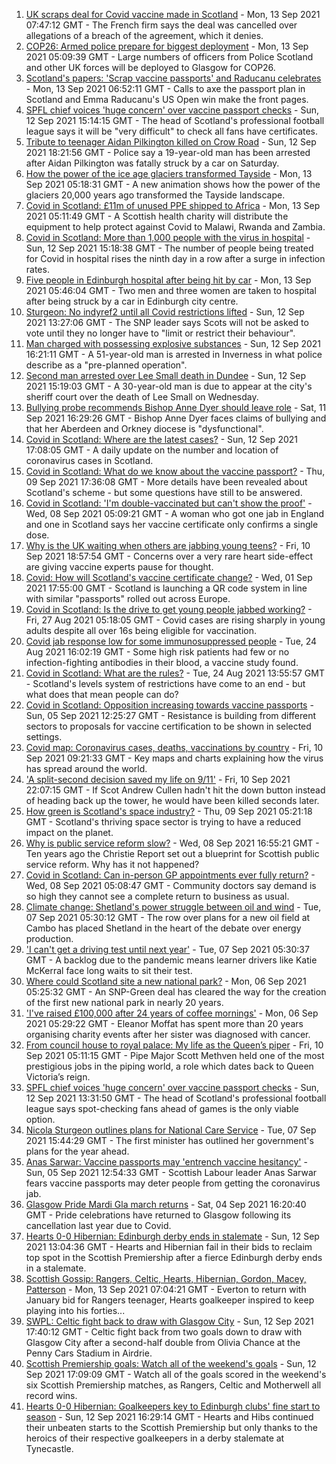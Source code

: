 1. [UK scraps deal for Covid vaccine made in Scotland](https://www.bbc.co.uk/news/business-58499064?at_medium=RSS&at_campaign=KARANGA) - Mon, 13 Sep 2021 07:47:12 GMT - The French firm says the deal was cancelled over allegations of a breach of the agreement, which it denies.
2. [COP26: Armed police prepare for biggest deployment](https://www.bbc.co.uk/news/uk-scotland-58515311?at_medium=RSS&at_campaign=KARANGA) - Mon, 13 Sep 2021 05:09:39 GMT - Large numbers of officers from Police Scotland and other UK forces will be deployed to Glasgow for COP26.
3. [Scotland's papers: 'Scrap vaccine passports' and Raducanu celebrates](https://www.bbc.co.uk/news/uk-scotland-58541922?at_medium=RSS&at_campaign=KARANGA) - Mon, 13 Sep 2021 06:52:11 GMT - Calls to axe the passport plan in Scotland and Emma Raducanu's US Open win make the front pages.
4. [SPFL chief voices 'huge concern' over vaccine passport checks](https://www.bbc.co.uk/news/uk-scotland-58536199?at_medium=RSS&at_campaign=KARANGA) - Sun, 12 Sep 2021 15:14:15 GMT - The head of Scotland's professional football league says it will be "very difficult" to check all fans have certificates.
5. [Tribute to teenager Aidan Pilkington killed on Crow Road](https://www.bbc.co.uk/news/uk-scotland-glasgow-west-58539796?at_medium=RSS&at_campaign=KARANGA) - Sun, 12 Sep 2021 18:21:56 GMT - Police say a 19-year-old man has been arrested after Aidan Pilkington was fatally struck by a car on Saturday.
6. [How the power of the ice age glaciers transformed Tayside](https://www.bbc.co.uk/news/uk-scotland-tayside-central-58514896?at_medium=RSS&at_campaign=KARANGA) - Mon, 13 Sep 2021 05:18:31 GMT - A new animation shows how the power of the glaciers 20,000 years ago transformed the Tayside landscape.
7. [Covid in Scotland: £11m of unused PPE shipped to Africa](https://www.bbc.co.uk/news/uk-scotland-58539105?at_medium=RSS&at_campaign=KARANGA) - Mon, 13 Sep 2021 05:11:49 GMT - A Scottish health charity will distribute the equipment to help protect against Covid to Malawi, Rwanda and Zambia.
8. [Covid in Scotland: More than 1,000 people with the virus in hospital](https://www.bbc.co.uk/news/uk-scotland-58537411?at_medium=RSS&at_campaign=KARANGA) - Sun, 12 Sep 2021 15:18:38 GMT - The number of people being treated for Covid in hospital rises the ninth day in a row after a surge in infection rates.
9. [Five people in Edinburgh hospital after being hit by car](https://www.bbc.co.uk/news/uk-scotland-edinburgh-east-fife-58536198?at_medium=RSS&at_campaign=KARANGA) - Mon, 13 Sep 2021 05:46:04 GMT - Two men and three women are taken to hospital after being struck by a car in Edinburgh city centre.
10. [Sturgeon: No indyref2 until all Covid restrictions lifted](https://www.bbc.co.uk/news/uk-scotland-scotland-politics-58536298?at_medium=RSS&at_campaign=KARANGA) - Sun, 12 Sep 2021 13:27:06 GMT - The SNP leader says Scots will not be asked to vote until they no longer have to "limit or restrict their behaviour".
11. [Man charged with possessing explosive substances](https://www.bbc.co.uk/news/uk-scotland-highlands-islands-58538541?at_medium=RSS&at_campaign=KARANGA) - Sun, 12 Sep 2021 16:21:11 GMT - A 51-year-old man is arrested in Inverness in what police describe as a "pre-planned operation".
12. [Second man arrested over Lee Small death in Dundee](https://www.bbc.co.uk/news/uk-scotland-tayside-central-58538635?at_medium=RSS&at_campaign=KARANGA) - Sun, 12 Sep 2021 15:19:03 GMT - A 30-year-old man is due to appear at the city's sheriff court over the death of Lee Small on Wednesday.
13. [Bullying probe recommends Bishop Anne Dyer should leave role](https://www.bbc.co.uk/news/uk-scotland-north-east-orkney-shetland-58531131?at_medium=RSS&at_campaign=KARANGA) - Sat, 11 Sep 2021 16:29:26 GMT - Bishop Anne Dyer faces claims of bullying and that her Aberdeen and Orkney diocese is "dysfunctional".
14. [Covid in Scotland: Where are the latest cases?](https://www.bbc.co.uk/news/uk-scotland-53511877?at_medium=RSS&at_campaign=KARANGA) - Sun, 12 Sep 2021 17:08:05 GMT - A daily update on the number and location of coronavirus cases in Scotland.
15. [Covid in Scotland: What do we know about the vaccine passport?](https://www.bbc.co.uk/news/uk-scotland-58422607?at_medium=RSS&at_campaign=KARANGA) - Thu, 09 Sep 2021 17:36:08 GMT - More details have been revealed about Scotland's scheme - but some questions have still to be answered.
16. [Covid in Scotland: 'I'm double-vaccinated but can't show the proof'](https://www.bbc.co.uk/news/uk-scotland-58475922?at_medium=RSS&at_campaign=KARANGA) - Wed, 08 Sep 2021 05:09:21 GMT - A woman who got one jab in England and one in Scotland says her vaccine certificate only confirms a single dose.
17. [Why is the UK waiting when others are jabbing young teens?](https://www.bbc.co.uk/news/health-58423152?at_medium=RSS&at_campaign=KARANGA) - Fri, 10 Sep 2021 18:57:54 GMT - Concerns over a very rare heart side-effect are giving vaccine experts pause for thought.
18. [Covid: How will Scotland's vaccine certificate change?](https://www.bbc.co.uk/news/uk-scotland-57519070?at_medium=RSS&at_campaign=KARANGA) - Wed, 01 Sep 2021 17:55:00 GMT - Scotland is launching a QR code system in line with similar "passports" rolled out across Europe.
19. [Covid in Scotland: Is the drive to get young people jabbed working?](https://www.bbc.co.uk/news/uk-scotland-58342389?at_medium=RSS&at_campaign=KARANGA) - Fri, 27 Aug 2021 05:18:05 GMT - Covid cases are rising sharply in young adults despite all over 16s being eligible for vaccination.
20. [Covid jab response low for some immunosuppressed people](https://www.bbc.co.uk/news/health-58317261?at_medium=RSS&at_campaign=KARANGA) - Tue, 24 Aug 2021 16:02:19 GMT - Some high risk patients had few or no infection-fighting antibodies in their blood, a vaccine study found.
21. [Covid in Scotland: What are the rules?](https://www.bbc.co.uk/news/uk-scotland-53166816?at_medium=RSS&at_campaign=KARANGA) - Tue, 24 Aug 2021 13:55:57 GMT - Scotland's levels system of restrictions have come to an end - but what does that mean people can do?
22. [Covid in Scotland: Opposition increasing towards vaccine passports](https://www.bbc.co.uk/news/uk-scotland-scotland-politics-58453551?at_medium=RSS&at_campaign=KARANGA) - Sun, 05 Sep 2021 12:25:27 GMT - Resistance is building from different sectors to proposals for vaccine certification to be shown in selected settings.
23. [Covid map: Coronavirus cases, deaths, vaccinations by country](https://www.bbc.co.uk/news/world-51235105?at_medium=RSS&at_campaign=KARANGA) - Fri, 10 Sep 2021 09:21:33 GMT - Key maps and charts explaining how the virus has spread around the world.
24. ['A split-second decision saved my life on 9/11'](https://www.bbc.co.uk/news/uk-scotland-glasgow-west-58515271?at_medium=RSS&at_campaign=KARANGA) - Fri, 10 Sep 2021 22:07:15 GMT - If Scot Andrew Cullen hadn't hit the down button instead of heading back up the tower, he would have been killed seconds later.
25. [How green is Scotland's space industry?](https://www.bbc.co.uk/news/uk-scotland-highlands-islands-58190702?at_medium=RSS&at_campaign=KARANGA) - Thu, 09 Sep 2021 05:21:18 GMT - Scotland's thriving space sector is trying to have a reduced impact on the planet.
26. [Why is public service reform slow?](https://www.bbc.co.uk/news/uk-scotland-58490102?at_medium=RSS&at_campaign=KARANGA) - Wed, 08 Sep 2021 16:55:21 GMT - Ten years ago the Christie Report set out a blueprint for Scottish public service reform. Why has it not happened?
27. [Covid in Scotland: Can in-person GP appointments ever fully return?](https://www.bbc.co.uk/news/uk-scotland-58481878?at_medium=RSS&at_campaign=KARANGA) - Wed, 08 Sep 2021 05:08:47 GMT - Community doctors say demand is so high they cannot see a complete return to business as usual.
28. [Climate change: Shetland's power struggle between oil and wind](https://www.bbc.co.uk/news/uk-scotland-58464439?at_medium=RSS&at_campaign=KARANGA) - Tue, 07 Sep 2021 05:30:12 GMT - The row over plans for a new oil field at Cambo has placed Shetland in the heart of the debate over energy production.
29. ['I can't get a driving test until next year'](https://www.bbc.co.uk/news/uk-scotland-58435040?at_medium=RSS&at_campaign=KARANGA) - Tue, 07 Sep 2021 05:30:37 GMT - A backlog due to the pandemic means learner drivers like Katie McKerral face long waits to sit their test.
30. [Where could Scotland site a new national park?](https://www.bbc.co.uk/news/uk-scotland-south-scotland-58400051?at_medium=RSS&at_campaign=KARANGA) - Mon, 06 Sep 2021 05:25:32 GMT - An SNP-Green deal has cleared the way for the creation of the first new national park in nearly 20 years.
31. ['I've raised £100,000 after 24 years of coffee mornings'](https://www.bbc.co.uk/news/uk-scotland-south-scotland-58383506?at_medium=RSS&at_campaign=KARANGA) - Mon, 06 Sep 2021 05:29:22 GMT - Eleanor Moffat has spent more than 20 years organising charity events after her sister was diagnosed with cancer.
32. [From council house to royal palace: My life as the Queen’s piper](https://www.bbc.co.uk/news/uk-scotland-58476253?at_medium=RSS&at_campaign=KARANGA) - Fri, 10 Sep 2021 05:11:15 GMT - Pipe Major Scott Methven held one of the most prestigious jobs in the piping world, a role which dates back to Queen Victoria’s reign.
33. [SPFL chief voices 'huge concern' over vaccine passport checks](https://www.bbc.co.uk/news/uk-scotland-58537877?at_medium=RSS&at_campaign=KARANGA) - Sun, 12 Sep 2021 13:31:50 GMT - The head of Scotland's professional football league says spot-checking fans ahead of games is the only viable option.
34. [Nicola Sturgeon outlines plans for National Care Service](https://www.bbc.co.uk/news/uk-scotland-58480750?at_medium=RSS&at_campaign=KARANGA) - Tue, 07 Sep 2021 15:44:29 GMT - The first minister has outlined her government's plans for the year ahead.
35. [Anas Sarwar: Vaccine passports may 'entrench vaccine hesitancy'](https://www.bbc.co.uk/news/uk-scotland-58455886?at_medium=RSS&at_campaign=KARANGA) - Sun, 05 Sep 2021 12:54:33 GMT - Scottish Labour leader Anas Sarwar fears vaccine passports may deter people from getting the coronavirus jab.
36. [Glasgow Pride Mardi Gla march returns](https://www.bbc.co.uk/news/uk-scotland-58450443?at_medium=RSS&at_campaign=KARANGA) - Sat, 04 Sep 2021 16:20:40 GMT - Pride celebrations have returned to Glasgow following its cancellation last year due to Covid.
37. [Hearts 0-0 Hibernian: Edinburgh derby ends in stalemate](https://www.bbc.co.uk/sport/football/58451976?at_medium=RSS&at_campaign=KARANGA) - Sun, 12 Sep 2021 13:04:36 GMT - Hearts and Hibernian fail in their bids to reclaim top spot in the Scottish Premiership after a fierce Edinburgh derby ends in a stalemate.
38. [Scottish Gossip: Rangers, Celtic, Hearts, Hibernian, Gordon, Macey, Patterson](https://www.bbc.co.uk/sport/football/58542476?at_medium=RSS&at_campaign=KARANGA) - Mon, 13 Sep 2021 07:04:21 GMT - Everton to return with January bid for Rangers teenager, Hearts goalkeeper inspired to keep playing into his forties...
39. [SWPL: Celtic fight back to draw with Glasgow City](https://www.bbc.co.uk/sport/football/58536829?at_medium=RSS&at_campaign=KARANGA) - Sun, 12 Sep 2021 17:40:12 GMT - Celtic fight back from two goals down to draw with Glasgow City after a second-half double from Olivia Chance at the Penny Cars Stadium in Airdrie.
40. [Scottish Premiership goals: Watch all of the weekend's goals](https://www.bbc.co.uk/sport/av/football/58536837?at_medium=RSS&at_campaign=KARANGA) - Sun, 12 Sep 2021 17:09:09 GMT - Watch all of the goals scored in the weekend's six Scottish Premiership matches, as Rangers, Celtic and Motherwell all record wins.
41. [Hearts 0-0 Hibernian: Goalkeepers key to Edinburgh clubs' fine start to season](https://www.bbc.co.uk/sport/football/58536828?at_medium=RSS&at_campaign=KARANGA) - Sun, 12 Sep 2021 16:29:14 GMT - Hearts and Hibs continued their unbeaten starts to the Scottish Premiership but only thanks to the heroics of their respective goalkeepers in a derby stalemate at Tynecastle.
